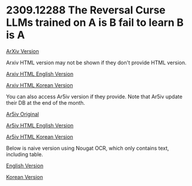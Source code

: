 # 2309.12288 The Reversal Curse LLMs trained on A is B fail to learn B is A

[ArXiv Version](https://arxiv.org/abs/2309.12288)

Arxiv HTML version may not be shown if they don't provide HTML version.

[Arxiv HTML English Version](https://raw.githack.com/kh-kim/arxiv-translator/master/papers/2309.12288/paper.raw.en.html)

[Arxiv HTML Korean Version](https://raw.githack.com/kh-kim/arxiv-translator/master/papers/2309.12288/paper.raw.ko.html)

You can also access Ar5iv version if they provide. Note that Ar5iv update their DB at the end of the month.

[Ar5iv Original](https://ar5iv.org/abs/2309.12288)

[Ar5iv HTML English Version](https://raw.githack.com/kh-kim/arxiv-translator/master/papers/2309.12288/paper.ar5iv.en.html)

[Ar5iv HTML Korean Version](https://raw.githack.com/kh-kim/arxiv-translator/master/papers/2309.12288/paper.ar5iv.ko.html)

Below is naive version using Nougat OCR, which only contains text, including table.

[English Version](https://raw.githack.com/kh-kim/arxiv-translator/master/papers/2309.12288/paper.en.html)

[Korean Version](https://raw.githack.com/kh-kim/arxiv-translator/master/papers/2309.12288/paper.ko.html)